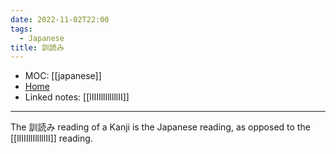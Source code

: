 ```yaml
---
date: 2022-11-02T22:00
tags:
  - Japanese
title: 訓読み
---
```

- MOC: [[japanese]]
- [Home](https://misudashi.ga/)
- Linked notes: [[lIIIIllIlllllII]]
----------
The 訓読み reading of a Kanji is the Japanese reading, as opposed to the [[lIIIIllIlllllII]] reading.


